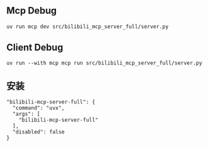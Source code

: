#

## Mcp Debug

```
uv run mcp dev src/bilibili_mcp_server_full/server.py
```

## Client Debug

```
uv run --with mcp mcp run src/bilibili_mcp_server_full/server.py
```

## 安装

```uvx
"bilibili-mcp-server-full": {
  "command": "uvx",
  "args": [
    "bilibili-mcp-server-full"
  ],
  "disabled": false
}
```
